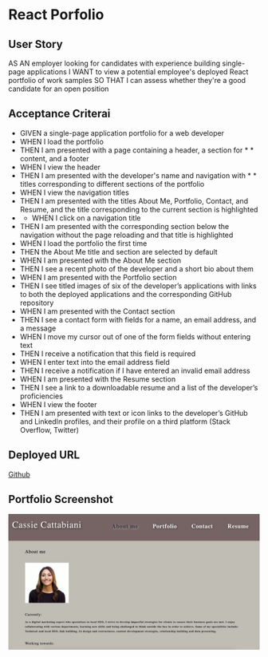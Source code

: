 # React Porfolio

## User Story
AS AN employer looking for candidates with experience building single-page applications
I WANT to view a potential employee's deployed React portfolio of work samples
SO THAT I can assess whether they're a good candidate for an open position

## Acceptance Criterai
* GIVEN a single-page application portfolio for a web developer
* WHEN I load the portfolio
* THEN I am presented with a page containing a header, a section for * * content, and a footer
* WHEN I view the header
* THEN I am presented with the developer's name and navigation with * * titles corresponding to different sections of the portfolio
* WHEN I view the navigation titles
* THEN I am presented with the titles About Me, Portfolio, Contact, and Resume, and the title corresponding to the current section is highlighted
* * WHEN I click on a navigation title
* THEN I am presented with the corresponding section below the navigation without the page reloading and that title is highlighted
* WHEN I load the portfolio the first time
* THEN the About Me title and section are selected by default
* WHEN I am presented with the About Me section
* THEN I see a recent photo of the developer and a short bio about them
* WHEN I am presented with the Portfolio section
* THEN I see titled images of six of the developer’s applications with links to both the deployed applications and the corresponding GitHub repository
* WHEN I am presented with the Contact section
* THEN I see a contact form with fields for a name, an email address, and a message
* WHEN I move my cursor out of one of the form fields without entering text
* THEN I receive a notification that this field is required
* WHEN I enter text into the email address field
* THEN I receive a notification if I have entered an invalid email address
* WHEN I am presented with the Resume section
* THEN I see a link to a downloadable resume and a list of the developer’s proficiencies
* WHEN I view the footer
* THEN I am presented with text or icon links to the developer’s GitHub and LinkedIn profiles, and their profile on a third platform (Stack Overflow, Twitter) 

## Deployed URL
[Github](https://cassiecatt.github.io/portfolio-react)

## Portfolio Screenshot
![Application](https://github.com/Cassiecatt/portfolio-react/blob/master/project-screenshot.png)

